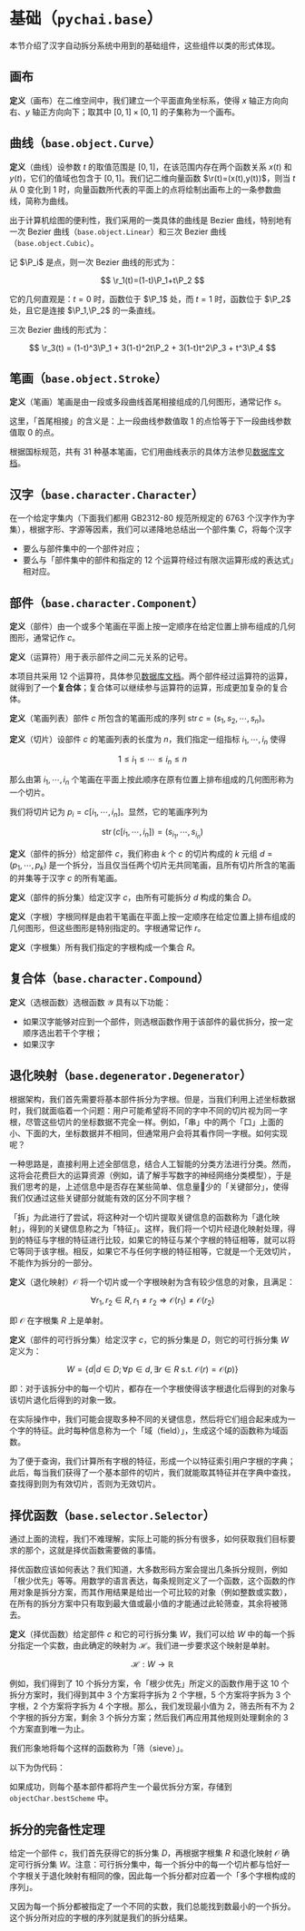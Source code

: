 # 基础（`pychai.base`）

本节介绍了汉字自动拆分系统中用到的基础组件，这些组件以类的形式体现。

## 画布

**定义**（画布）在二维空间中，我们建立一个平面直角坐标系，使得 $x$ 轴正方向向右、$y$ 轴正方向向下；取其中 $[0, 1]\times [0, 1]$ 的子集称为一个画布。

## 曲线（`base.object.Curve`）

**定义**（曲线）设参数 $t$ 的取值范围是 $[0, 1]$，在该范围内存在两个函数关系 $x(t)$ 和 $y(t)$，它们的值域也包含于 $[0, 1]$。我们记二维向量函数 $\r(t)=(x(t),y(t))$，则当 $t$ 从 $0$ 变化到 $1$ 时，向量函数所代表的平面上的点将绘制出画布上的一条参数曲线，简称为曲线。

出于计算机绘图的便利性，我们采用的一类具体的曲线是 Bezier 曲线，特别地有一次 Bezier 曲线（`base.object.Linear`）和三次 Bezier 曲线（`base.object.Cubic`）。

记 $\P_i$ 是点，则一次 Bezier 曲线的形式为：

$$
\r_1(t)=(1-t)\P_1+t\P_2
$$

它的几何直观是：$t=0$ 时，函数位于 $\P_1$ 处，而 $t=1$ 时，函数位于 $\P_2$ 处，且它是连接 $\P_1,\P_2$ 的一条直线。

三次 Bezier 曲线的形式为：

$$
\r_3(t) = (1-t)^3\P_1 + 3(1-t)^2t\P_2 + 3(1-t)t^2\P_3 + t^3\P_4
$$

## 笔画（`base.object.Stroke`）

**定义**（笔画）笔画是由一段或多段曲线首尾相接组成的几何图形，通常记作 $s$。

这里，「首尾相接」的含义是：上一段曲线参数值取 1 的点恰等于下一段曲线参数值取 0 的点。

根据国标规范，共有 31 种基本笔画，它们用曲线表示的具体方法参见[数据库文档](hanzi-chai.github.io/data/)。

## 汉字（`base.character.Character`）

在一个给定字集内（下面我们都用 GB2312-80 规范所规定的 6763 个汉字作为字集），根据字形、字源等因素，我们可以递降地总结出一个部件集 $C$，将每个汉字

- 要么与部件集中的一个部件对应；
- 要么与「部件集中的部件和指定的 12 个运算符经过有限次运算形成的表达式」相对应。


## 部件（`base.character.Component`）

**定义**（部件）由一个或多个笔画在平面上按一定顺序在给定位置上排布组成的几何图形，通常记作 $c$。

**定义**（运算符）用于表示部件之间二元关系的记号。

本项目共采用 12 个运算符，具体参见[数据库文档](hanzi-chai.github.io/data/)。两个部件经过运算符的运算，就得到了一个**复合体**；复合体可以继续参与运算符的运算，形成更加复杂的复合体。

**定义**（笔画列表）部件 $c$ 所包含的笔画形成的序列 $\operatorname{str}c=(s_1,s_2,\cdots,s_n)$。

**定义**（切片）设部件 $c$ 的笔画列表的长度为 $n$，我们指定一组指标 $i_1,\cdots,i_n$ 使得

$$
1\le i_1\le\cdots\le i_n\le n
$$

那么由第 $i_1,\cdots,i_n$ 个笔画在平面上按此顺序在原有位置上排布组成的几何图形称为一个切片。

我们将切片记为 $p_i=c[i_1,\cdots,i_n]$。显然，它的笔画序列为

$$
\operatorname{str}(c[i_1,\cdots,i_n])=(s_{i_1},\cdots,s_{i_n})
$$

**定义**（部件的拆分）给定部件 $c$，我们称由 $k$ 个 $c$ 的切片构成的 $k$ 元组 $d=(p_1,\cdots,p_k)$ 是一个拆分，当且仅当任两个切片无共同笔画，且所有切片所含的笔画的并集等于汉字 $c$ 的所有笔画。

**定义**（部件的拆分集）给定汉字 $c$，由所有可能拆分 $d$ 构成的集合 $D$。

**定义**（字根）字根同样是由若干笔画在平面上按一定顺序在给定位置上排布组成的几何图形，但这些图形是特别指定的。字根通常记作 $r$。

**定义**（字根集）所有我们指定的字根构成一个集合 $R$。

## 复合体（`base.character.Compound`）

**定义**（选根函数）选根函数 $\mathcal Y$ 具有以下功能：

- 如果汉字能够对应到一个部件，则选根函数作用于该部件的最优拆分，按一定顺序选出若干个字根；
- 如果汉字

## 退化映射（`base.degenerator.Degenerator`）

根据架构，我们首先需要将基本部件拆分为字根。但是，当我们利用上述坐标数据时，我们就面临着一个问题：用户可能希望将不同的字中不同的切片视为同一字根，尽管这些切片的坐标数据不完全一样。例如，「串」中的两个「口」上面的小、下面的大，坐标数据并不相同，但通常用户会将其看作同一字根。如何实现呢？

一种思路是，直接利用上述全部信息，结合人工智能的分类方法进行分类。然而，这将会花费巨大的运算资源（例如，请了解手写数字的神经网络分类模型），于是我们思考的是，上述信息中是否存在某些简单、信息量少的「关键部分」，使得我们仅通过这些关键部分就能有效的区分不同字根？

「拆」为此进行了尝试，将这种对一个切片提取关键信息的函数称为「退化映射」，得到的关键信息称之为「特征」。这样，我们将一个切片经退化映射处理，得到的特征与字根的特征进行比较，如果它的特征与某个字根的特征相等，就可以将它等同于该字根。相反，如果它不与任何字根的特征相等，它就是一个无效切片，不能作为拆分的一部分。

**定义**（退化映射）$\mathcal O$ 将一个切片或一个字根映射为含有较少信息的对象，且满足：

$$
\forall r_1,r_2\in R,r_1\ne r_2\Rightarrow \mathcal O(r_1)\ne \mathcal O(r_2)
$$

即 $\mathcal O$ 在字根集 $R$ 上是单射。

**定义**（部件的可行拆分集）给定汉字 $c$，它的拆分集是 $D$，则它的可行拆分集 $W$ 定义为：

$$
W=\{d|d\in D;\forall p\in d, \exists r\in R\text{ s.t. }\mathcal O(r)=\mathcal O(p)\}
$$

即：对于该拆分中的每一个切片，都存在一个字根使得该字根退化后得到的对象与该切片退化后得到的对象一致。

在实际操作中，我们可能会提取多种不同的关键信息，然后将它们组合起来成为一个字的特征。此时每种信息称为一个「域（field）」，生成这个域的函数称为域函数。

为了便于查询，我们计算所有字根的特征，形成一个以特征索引用户字根的字典；此后，每当我们获得了一个基本部件的切片，我们就能取其特征并在字典中查找，查找得到则为有效切片，否则为无效切片。

## 择优函数（`base.selector.Selector`）

通过上面的流程，我们不难理解，实际上可能的拆分有很多，如何获取我们目标要求的那个，这就是择优函数需要做的事情。

择优函数应该如何表达？我们知道，大多数形码方案会提出几条拆分规则，例如「根少优先」等等。用数学的语言表达，每条规则定义了一个函数，这个函数的作用对象是拆分方案，而其作用结果是给出一个可比较的对象（例如整数或实数），在所有的拆分方案中只有取到最大值或最小值的才能通过此轮筛查，其余将被筛去。

**定义**（择优函数）给定部件 $c$ 和它的可行拆分集 $W$，我们可以给 $W$ 中的每一个拆分指定一个实数，由此确定的映射为 $\mathcal H$。我们进一步要求这个映射是单射。

$$
\mathcal H:W\to\mathbb R
$$

例如，我们得到了 10 个拆分方案，令「根少优先」所定义的函数作用于这 10 个拆分方案时，我们得到其中 3 个方案将字拆为 2 个字根，5 个方案将字拆为 3 个字根，2 个方案将字拆为 4 个字根。那么，我们发现最小值为 2，筛去所有不为 2 个字根的拆分方案，剩余 3 个拆分方案；然后我们再应用其他规则处理剩余的 3 个方案直到唯一为止。

我们形象地将每个这样的函数称为「筛（sieve）」。

以下为伪代码：

如果成功，则每个基本部件都将产生一个最优拆分方案，存储到 `objectChar.bestScheme` 中。

## 拆分的完备性定理

给定一个部件 $c$，我们首先获得它的拆分集 $D$，再根据字根集 $R$ 和退化映射 $\mathcal O$ 确定可行拆分集 $W$。注意：可行拆分集中，每一个拆分中的每一个切片都与恰好一个字根关于退化映射有相同的像，因此每一个拆分都对应着一个「多个字根构成的序列」。

又因为每一个拆分都被指定了一个不同的实数，我们总能找到数最小的一个拆分。这个拆分所对应的字根的序列就是我们的拆分结果。

